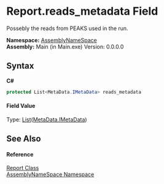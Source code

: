 # Report.reads_metadata Field
 

Possebly the reads from PEAKS used in the run.

**Namespace:**&nbsp;<a href="6bcc80ef-5cfd-db5f-1eb2-7297d1c16397">AssemblyNameSpace</a><br />**Assembly:**&nbsp;Main (in Main.exe) Version: 0.0.0.0

## Syntax

**C#**<br />
``` C#
protected List<MetaData.IMetaData> reads_metadata
```


#### Field Value
Type: <a href="http://msdn2.microsoft.com/en-us/library/6sh2ey19" target="_blank">List</a>(<a href="8a18d4bc-7296-ed41-0dcf-8b92542f6855">MetaData.IMetaData</a>)

## See Also


#### Reference
<a href="ae91a2a7-5d17-addb-6ef9-4835d6f3d235">Report Class</a><br /><a href="6bcc80ef-5cfd-db5f-1eb2-7297d1c16397">AssemblyNameSpace Namespace</a><br />